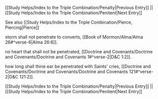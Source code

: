 [[Study Helps/Index to the Triple Combination/Penalty|Previous Entry]]  ||  [[Study Helps/Index to the Triple Combination/Penitent|Next Entry]]

 See also [[Study Helps/Index to the Triple Combination/Pierce, Piercing|Pierce]]

 storm shall not penetrate to converts, [[Book of Mormon/Alma/Alma 26#^verse-6|Alma 26:6]].

 no heart that shall not be penetrated, [[Doctrine and Covenants/Doctrine and Covenants/Doctrine and Covenants 1#^verse-2|D&C 1:2]].

 how long shall thine ear be penetrated with Saints' cries, [[Doctrine and Covenants/Doctrine and Covenants/Doctrine and Covenants 121#^verse-2|D&C 121:2]].

[[Study Helps/Index to the Triple Combination/Penalty|Previous Entry]]  ||  [[Study Helps/Index to the Triple Combination/Penitent|Next Entry]]